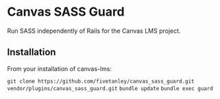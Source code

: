 Canvas SASS Guard
====

Run SASS independently of Rails for the Canvas LMS project.

## Installation

From your installation of canvas-lms:

`git clone https://github.com/fivetanley/canvas_sass_guard.git vendor/plugins/canvas_sass_guard.git`
`bundle update`
`bundle exec guard`
